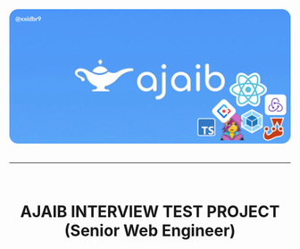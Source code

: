 <div align='center'>
<a href="https://ajaib.co.id">
<img src="./.github/images/AJAIB_BANNER.png">
</a>
<div>

<br />

---
<br />

# AJAIB INTERVIEW TEST PROJECT (Senior Web Engineer)
